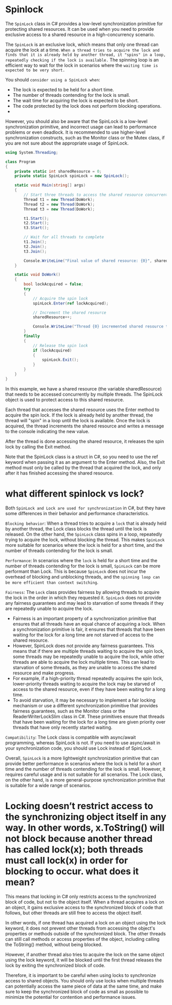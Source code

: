 # Spinlock
The `SpinLock` class in C# provides a low-level synchronization primitive for protecting shared resources. It can be used when you need to provide exclusive access to a shared resource in a high-concurrency scenario.

The `SpinLock` is an exclusive lock, which means that only one thread can acquire the lock at a time. `When a thread tries to acquire the lock and finds that it is already held by another thread, it "spins" in a loop, repeatedly checking if the lock is available.` 
The spinning loop is an efficient way to wait for the lock in scenarios where the `waiting time is expected to be very short.`

You should `consider using a SpinLock when`:

- The lock is expected to be held for a short time.
- The number of threads contending for the lock is small.
- The wait time for acquiring the lock is expected to be short.
- The code protected by the lock does not perform blocking operations.
- 
However, you should also be aware that the SpinLock is a low-level synchronization primitive, and incorrect usage can lead to performance problems or even deadlock. It is recommended to use higher-level synchronization constructs, such as the Monitor class or the Mutex class, if you are not sure about the appropriate usage of SpinLock.


```c#
using System.Threading;

class Program
{
    private static int sharedResource = 0;
    private static SpinLock spinLock = new SpinLock();

    static void Main(string[] args)
    {
        // Start three threads to access the shared resource concurrently
        Thread t1 = new Thread(DoWork);
        Thread t2 = new Thread(DoWork);
        Thread t3 = new Thread(DoWork);

        t1.Start();
        t2.Start();
        t3.Start();

        // Wait for all threads to complete
        t1.Join();
        t2.Join();
        t3.Join();

        Console.WriteLine("Final value of shared resource: {0}", sharedResource);
    }

    static void DoWork()
    {
        bool lockAcquired = false;
        try
        {
            // Acquire the spin lock
            spinLock.Enter(ref lockAcquired);

            // Increment the shared resource
            sharedResource++;

            Console.WriteLine("Thread {0} incremented shared resource to {1}", Thread.CurrentThread.ManagedThreadId, sharedResource);
        }
        finally
        {
            // Release the spin lock
            if (lockAcquired)
            {
                spinLock.Exit();
            }
        }
    }
}
```
In this example, we have a shared resource (the variable sharedResource) that needs to be accessed concurrently by multiple threads. The SpinLock object is used to protect access to this shared resource.

Each thread that accesses the shared resource uses the Enter method to acquire the spin lock. If the lock is already held by another thread, the thread will "spin" in a loop until the lock is available. Once the lock is acquired, the thread increments the shared resource and writes a message to the console indicating the new value.

After the thread is done accessing the shared resource, it releases the spin lock by calling the Exit method.

Note that the SpinLock class is a struct in C#, so you need to use the ref keyword when passing it as an argument to the Enter method. Also, the Exit method must only be called by the thread that acquired the lock, and only after it has finished accessing the shared resource.




# what different spinlock vs lock?
Both `SpinLock and Lock are used for synchronization` in C#, but they have some differences in their behavior and performance characteristics.

`Blocking behavior`: When a thread tries to acquire a `lock` that is already held by another thread, the Lock class blocks the thread until the lock is released. On the other hand, the `SpinLock` class spins in a loop, repeatedly trying to acquire the lock, without blocking the thread. This makes `SpinLock` more suitable for scenarios where the lock is held for a short time, and the number of threads contending for the lock is small.

`Performance`: In scenarios where the `lock` is held for a short time and the number of threads contending for the lock is small, `SpinLock` can be more performant than Lock. This is because `SpinLock` does not incur the overhead of blocking and unblocking threads, and the `spinning loop can be more efficient than context switching`.

`Fairness`: The `Lock` class provides fairness by allowing threads to acquire the lock in the order in which they requested it. `SpinLock` does not provide any fairness guarantees and may lead to starvation of some threads if they are repeatedly unable to acquire the lock.
  - Fairness is an important property of a synchronization primitive that ensures that all threads have an equal chance of acquiring a lock. When a synchronization primitive is fair, it ensures that threads that have been waiting for the lock for a long time are not starved of access to the shared resource.
  - However, SpinLock does not provide any fairness guarantees. This means that if there are multiple threads waiting to acquire the spin lock, some threads may be repeatedly unable to acquire the lock, while other threads are able to acquire the lock multiple times. This can lead to starvation of some threads, as they are unable to access the shared resource and make progress.
  - For example, if a high-priority thread repeatedly acquires the spin lock, lower-priority threads waiting to acquire the lock may be starved of access to the shared resource, even if they have been waiting for a long time.
  - To avoid starvation, it may be necessary to implement a fair locking mechanism or use a different synchronization primitive that provides fairness guarantees, such as the Monitor class or the ReaderWriterLockSlim class in C#. These primitives ensure that threads that have been waiting for the lock for a long time are given priority over threads that have only recently started waiting.

`Compatibility`: The Lock class is compatible with async/await programming, whereas SpinLock is not. If you need to use async/await in your synchronization code, you should use Lock instead of SpinLock.

Overall, `SpinLock` is a more lightweight synchronization primitive that can provide better performance in scenarios where the lock is held for a short time and the number of threads contending for the lock is small. However, it requires careful usage and is not suitable for all scenarios. The Lock class, on the other hand, is a more general-purpose synchronization primitive that is suitable for a wide range of scenarios.

# Locking doesn’t restrict access to the synchronizing object itself in any way. In other words, x.ToString() will not block because another thread has called lock(x); both threads must call lock(x) in order for blocking to occur. what does it mean?
This means that locking in C# only restricts access to the synchronized block of code, but not to the object itself. When a thread acquires a lock on an object, it gains exclusive access to the synchronized block of code that follows, but other threads are still free to access the object itself.

In other words, if one thread has acquired a lock on an object using the lock keyword, it does not prevent other threads from accessing the object's properties or methods outside of the synchronized block. The other threads can still call methods or access properties of the object, including calling the ToString() method, without being blocked.

However, if another thread also tries to acquire the lock on the same object using the lock keyword, it will be blocked until the first thread releases the lock by exiting the synchronized block of code.

Therefore, it is important to be careful when using locks to synchronize access to shared objects. You should only use locks when multiple threads can potentially access the same piece of data at the same time, and make sure to keep the synchronized block of code as small as possible to minimize the potential for contention and performance issues.





